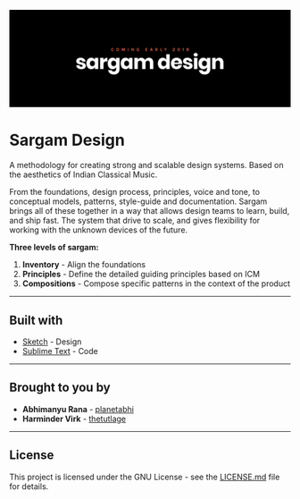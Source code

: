 ![](Help/Images/cover.png)

# Sargam Design

A methodology for creating strong and scalable design systems. Based on the aesthetics of Indian Classical Music.

From the foundations, design process, principles, voice and tone, to conceptual models, patterns, style-guide and documentation.  Sargam brings all of these together in a way that allows design teams to learn, build, and ship fast. 
The system that drive to scale, and gives flexibility for working with the unknown devices of the future.

**Three levels of sargam:**
1. **Inventory** - Align the foundations
2. **Principles** - Define the detailed guiding principles based on ICM
3. **Compositions** - Compose specific patterns in the context of the product

-----

## Built with

* [Sketch](https://sketchapp.com/) - Design
* [Sublime Text](https://www.sublimetext.com/) - Code

-----

## Brought to you by

* **Abhimanyu Rana** - [planetabhi](https://github.com/planetabhi)
* **Harminder Virk** - [thetutlage](https://github.com/thetutlage)

-----

## License

This project is licensed under the GNU License - see the [LICENSE.md](Sargam/LICENSE) file for details.
